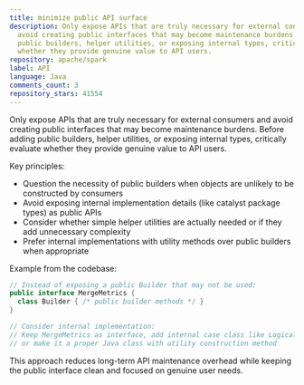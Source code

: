 ```yaml
---
title: minimize public API surface
description: Only expose APIs that are truly necessary for external consumers and
  avoid creating public interfaces that may become maintenance burdens. Before adding
  public builders, helper utilities, or exposing internal types, critically evaluate
  whether they provide genuine value to API users.
repository: apache/spark
label: API
language: Java
comments_count: 3
repository_stars: 41554
---
```


Only expose APIs that are truly necessary for external consumers and avoid creating public interfaces that may become maintenance burdens. Before adding public builders, helper utilities, or exposing internal types, critically evaluate whether they provide genuine value to API users.

Key principles:
- Question the necessity of public builders when objects are unlikely to be constructed by consumers
- Avoid exposing internal implementation details (like catalyst package types) as public APIs  
- Consider whether simple helper utilities are actually needed or if they add unnecessary complexity
- Prefer internal implementations with utility methods over public builders when appropriate

Example from the codebase:
```java
// Instead of exposing a public Builder that may not be used:
public interface MergeMetrics {
  class Builder { /* public builder methods */ }
}

// Consider internal implementation:
// Keep MergeMetrics as interface, add internal case class like LogicalWriteInfo
// or make it a proper Java class with utility construction method
```

This approach reduces long-term API maintenance overhead while keeping the public interface clean and focused on genuine user needs.